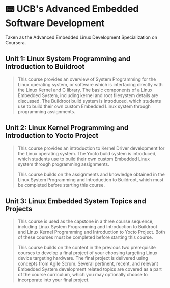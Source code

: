 # 📟 UCB's Advanced Embedded Software Development

Taken as the Advanced Embedded Linux Development Specialization on Coursera.

## Unit 1: Linux System Programming and Introduction to Buildroot

> This course provides an overview of System Programming for the Linux operating
> system, or software which is interfacing directly with the Linux Kernel and C
> library. The basic components of a Linux Embedded System, including kernel and
> root filesystem details are discussed. The Buildroot build system is
> introduced, which students use to build their own custom Embedded Linux system
> through programming assignments.

## Unit 2: Linux Kernel Programming and Introduction to Yocto Project

> This course provides an introduction to Kernel Driver development for the
> Linux operating system. The Yocto build system is introduced, which students
> use to build their own custom Embedded Linux system through programming
> assignments.
>
> This course builds on the assignments and knowledge obtained in the Linux
> System Programming and Introduction to Buildroot, which must be completed
> before starting this course.

## Unit 3: Linux Embedded System Topics and Projects

> This course is used as the capstone in a three course sequence, including
> Linux System Programming and Introduction to Buildroot and Linux Kernel
> Programming and Introduction to Yocto Project. Both of these courses must be
> completed before starting this course.
>
> This course builds on the content in the previous two prerequisite courses to
> develop a final project of your choosing targeting Linux device targeting
> hardware. The final project is delivered using concepts from Agile Scrum.
> Several pertinent, recent, and relevant Embedded System development related
> topics are covered as a part of the course curriculum, which you may
> optionally choose to incorporate into your final project.
